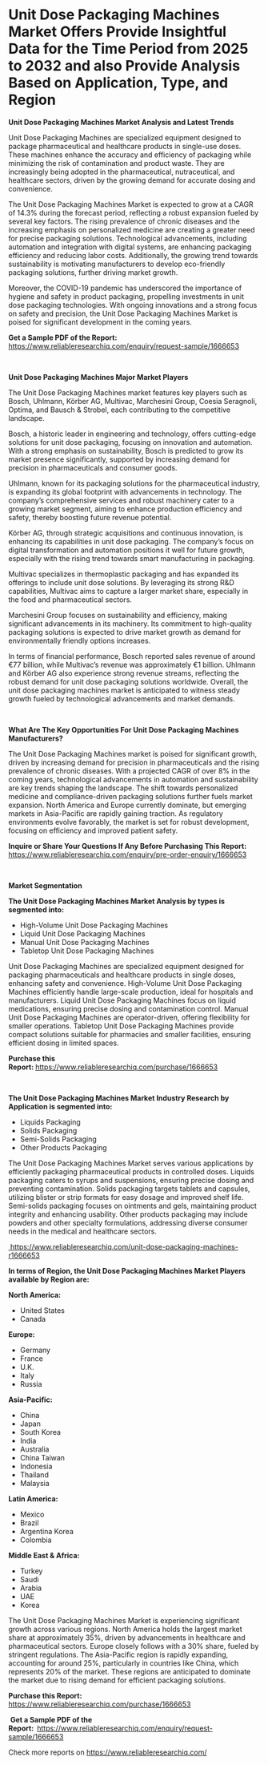 <p><h1>Unit Dose Packaging Machines Market Offers Provide Insightful Data for the Time Period from 2025 to 2032 and also Provide Analysis Based on Application, Type, and Region</h1></p><p><strong>Unit Dose Packaging Machines Market Analysis and Latest Trends</strong></p>
<p><p>Unit Dose Packaging Machines are specialized equipment designed to package pharmaceutical and healthcare products in single-use doses. These machines enhance the accuracy and efficiency of packaging while minimizing the risk of contamination and product waste. They are increasingly being adopted in the pharmaceutical, nutraceutical, and healthcare sectors, driven by the growing demand for accurate dosing and convenience.</p><p>The Unit Dose Packaging Machines Market is expected to grow at a CAGR of 14.3% during the forecast period, reflecting a robust expansion fueled by several key factors. The rising prevalence of chronic diseases and the increasing emphasis on personalized medicine are creating a greater need for precise packaging solutions. Technological advancements, including automation and integration with digital systems, are enhancing packaging efficiency and reducing labor costs. Additionally, the growing trend towards sustainability is motivating manufacturers to develop eco-friendly packaging solutions, further driving market growth.</p><p>Moreover, the COVID-19 pandemic has underscored the importance of hygiene and safety in product packaging, propelling investments in unit dose packaging technologies. With ongoing innovations and a strong focus on safety and precision, the Unit Dose Packaging Machines Market is poised for significant development in the coming years.</p></p>
<p><strong>Get a Sample PDF of the Report:&nbsp;</strong> <a href="https://www.reliableresearchiq.com/enquiry/request-sample/1666653?utm_campaign=3085&utm_medium=2&utm_source=Github&utm_content=ia&utm_term=06032025&utm_id=unit-dose-packaging-machines">https://www.reliableresearchiq.com/enquiry/request-sample/1666653</a></p>
<p>&nbsp;</p>
<p><strong>Unit Dose Packaging Machines Major Market Players</strong></p>
<p><p>The Unit Dose Packaging Machines market features key players such as Bosch, Uhlmann, Körber AG, Multivac, Marchesini Group, Coesia Seragnoli, Optima, and Bausch & Strobel, each contributing to the competitive landscape.</p><p>Bosch, a historic leader in engineering and technology, offers cutting-edge solutions for unit dose packaging, focusing on innovation and automation. With a strong emphasis on sustainability, Bosch is predicted to grow its market presence significantly, supported by increasing demand for precision in pharmaceuticals and consumer goods.</p><p>Uhlmann, known for its packaging solutions for the pharmaceutical industry, is expanding its global footprint with advancements in technology. The company’s comprehensive services and robust machinery cater to a growing market segment, aiming to enhance production efficiency and safety, thereby boosting future revenue potential.</p><p>Körber AG, through strategic acquisitions and continuous innovation, is enhancing its capabilities in unit dose packaging. The company’s focus on digital transformation and automation positions it well for future growth, especially with the rising trend towards smart manufacturing in packaging.</p><p>Multivac specializes in thermoplastic packaging and has expanded its offerings to include unit dose solutions. By leveraging its strong R&D capabilities, Multivac aims to capture a larger market share, especially in the food and pharmaceutical sectors.</p><p>Marchesini Group focuses on sustainability and efficiency, making significant advancements in its machinery. Its commitment to high-quality packaging solutions is expected to drive market growth as demand for environmentally friendly options increases.</p><p>In terms of financial performance, Bosch reported sales revenue of around €77 billion, while Multivac’s revenue was approximately €1 billion. Uhlmann and Körber AG also experience strong revenue streams, reflecting the robust demand for unit dose packaging solutions worldwide. Overall, the unit dose packaging machines market is anticipated to witness steady growth fueled by technological advancements and market demands.</p></p>
<p>&nbsp;</p>
<p><strong>What Are The Key Opportunities For Unit Dose Packaging Machines Manufacturers?</strong></p>
<p><p>The Unit Dose Packaging Machines market is poised for significant growth, driven by increasing demand for precision in pharmaceuticals and the rising prevalence of chronic diseases. With a projected CAGR of over 8% in the coming years, technological advancements in automation and sustainability are key trends shaping the landscape. The shift towards personalized medicine and compliance-driven packaging solutions further fuels market expansion. North America and Europe currently dominate, but emerging markets in Asia-Pacific are rapidly gaining traction. As regulatory environments evolve favorably, the market is set for robust development, focusing on efficiency and improved patient safety.</p></p>
<p><strong>Inquire or Share Your Questions If Any Before Purchasing This Report:</strong> <a href="https://www.reliableresearchiq.com/enquiry/pre-order-enquiry/1666653?utm_campaign=3085&utm_medium=2&utm_source=Github&utm_content=ia&utm_term=06032025&utm_id=unit-dose-packaging-machines">https://www.reliableresearchiq.com/enquiry/pre-order-enquiry/1666653</a></p>
<p>&nbsp;</p>
<p><strong>Market Segmentation</strong></p>
<p><strong>The Unit Dose Packaging Machines Market Analysis by types is segmented into:</strong></p>
<p><ul><li>High-Volume Unit Dose Packaging Machines</li><li>Liquid Unit Dose Packaging Machines</li><li>Manual Unit Dose Packaging Machines</li><li>Tabletop Unit Dose Packaging Machines</li></ul></p>
<p><p>Unit Dose Packaging Machines are specialized equipment designed for packaging pharmaceuticals and healthcare products in single doses, enhancing safety and convenience. High-Volume Unit Dose Packaging Machines efficiently handle large-scale production, ideal for hospitals and manufacturers. Liquid Unit Dose Packaging Machines focus on liquid medications, ensuring precise dosing and contamination control. Manual Unit Dose Packaging Machines are operator-driven, offering flexibility for smaller operations. Tabletop Unit Dose Packaging Machines provide compact solutions suitable for pharmacies and smaller facilities, ensuring efficient dosing in limited spaces.</p></p>
<p><strong>Purchase this Report:&nbsp;</strong><a href="https://www.reliableresearchiq.com/purchase/1666653?utm_campaign=3085&utm_medium=2&utm_source=Github&utm_content=ia&utm_term=06032025&utm_id=unit-dose-packaging-machines">https://www.reliableresearchiq.com/purchase/1666653</a></p>
<p>&nbsp;</p>
<p><strong>The Unit Dose Packaging Machines Market Industry Research by Application is segmented into:</strong></p>
<p><ul><li>Liquids Packaging</li><li>Solids Packaging</li><li>Semi-Solids Packaging</li><li>Other Products Packaging</li></ul></p>
<p><p>The Unit Dose Packaging Machines Market serves various applications by efficiently packaging pharmaceutical products in controlled doses. Liquids packaging caters to syrups and suspensions, ensuring precise dosing and preventing contamination. Solids packaging targets tablets and capsules, utilizing blister or strip formats for easy dosage and improved shelf life. Semi-solids packaging focuses on ointments and gels, maintaining product integrity and enhancing usability. Other products packaging may include powders and other specialty formulations, addressing diverse consumer needs in the medical and healthcare sectors.</p></p>
<p><a href="https://www.reliableresearchiq.com/unit-dose-packaging-machines-r1666653?utm_campaign=3085&utm_medium=2&utm_source=Github&utm_content=ia&utm_term=06032025&utm_id=unit-dose-packaging-machines">&nbsp;https://www.reliableresearchiq.com/unit-dose-packaging-machines-r1666653</a></p>
<p><strong>In terms of Region, the Unit Dose Packaging Machines Market Players available by Region are:</strong></p>
<p>
    <p> <strong> North America: </strong>
        <ul>
            <li>United States</li>
            <li>Canada</li>
        </ul>
        </p> 
    <p> <strong> Europe: </strong>
        <ul>
            <li>Germany</li>
            <li>France</li>
            <li>U.K.</li>
            <li>Italy</li>
            <li>Russia</li>
        </ul>
        </p> 
    <p> <strong> Asia-Pacific: </strong>
        <ul>
            <li>China</li>
            <li>Japan</li>
            <li>South Korea</li>
            <li>India</li>
            <li>Australia</li>
            <li>China Taiwan</li>
            <li>Indonesia</li>
            <li>Thailand</li>
            <li>Malaysia</li>
        </ul>
        </p> 
    <p> <strong> Latin America: </strong>
        <ul>
            <li>Mexico</li>
            <li>Brazil</li>
            <li>Argentina Korea</li>
            <li>Colombia</li>
        </ul>
        </p> 
    <p> <strong> Middle East & Africa: </strong>
        <ul>
            <li>Turkey</li>
            <li>Saudi</li>
            <li>Arabia</li>
            <li>UAE</li>
            <li>Korea</li>
        </ul>
    </p>
    </p>
<p><p>The Unit Dose Packaging Machines Market is experiencing significant growth across various regions. North America holds the largest market share at approximately 35%, driven by advancements in healthcare and pharmaceutical sectors. Europe closely follows with a 30% share, fueled by stringent regulations. The Asia-Pacific region is rapidly expanding, accounting for around 25%, particularly in countries like China, which represents 20% of the market. These regions are anticipated to dominate the market due to rising demand for efficient packaging solutions.</p></p>
<p><strong>Purchase this Report: </strong><a href="https://www.reliableresearchiq.com/purchase/1666653?utm_campaign=3085&utm_medium=2&utm_source=Github&utm_content=ia&utm_term=06032025&utm_id=unit-dose-packaging-machines">https://www.reliableresearchiq.com/purchase/1666653</a></p>
<p>&nbsp;<strong>Get a Sample PDF of the Report:&nbsp;&nbsp;</strong><a href="https://www.reliableresearchiq.com/enquiry/request-sample/1666653?utm_campaign=3085&utm_medium=2&utm_source=Github&utm_content=ia&utm_term=06032025&utm_id=unit-dose-packaging-machines">https://www.reliableresearchiq.com/enquiry/request-sample/1666653</a></p>
<p><strong></strong></p>
<p>Check more reports on <a href="https://www.reliableresearchiq.com/?utm_campaign=3085&utm_medium=2&utm_source=Github&utm_content=ia&utm_term=06032025&utm_id=unit-dose-packaging-machines">https://www.reliableresearchiq.com/</a></p>